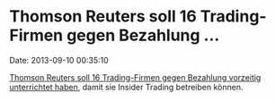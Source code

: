 Thomson Reuters soll 16 Trading-Firmen gegen Bezahlung \...
===========================================================

Date: 2013-09-10 00:35:10

[Thomson Reuters soll 16 Trading-Firmen gegen Bezahlung vorzeitig
unterrichtet
haben](http://www.rollingstone.com/politics/blogs/taibblog/16-major-firms-may-have-received-early-data-from-thomson-reuters-20130905),
damit sie Insider Trading betreiben können.
